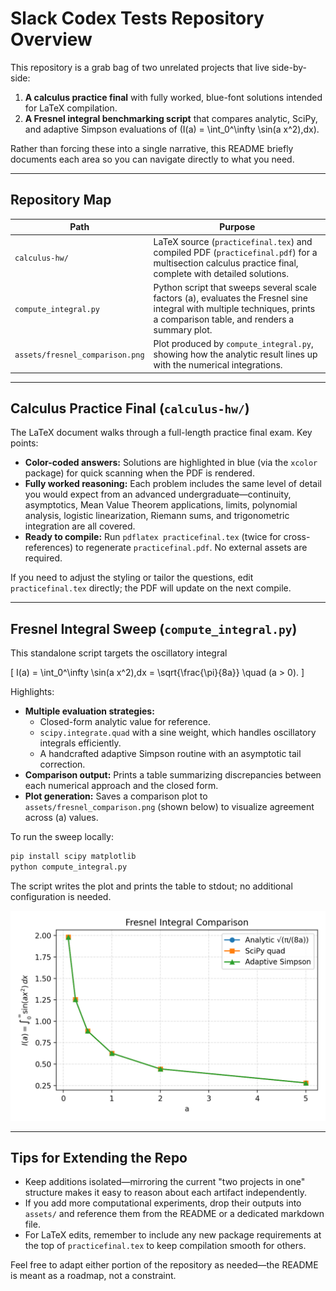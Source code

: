 # Slack Codex Tests Repository Overview

This repository is a grab bag of two unrelated projects that live side-by-side:

1. **A calculus practice final** with fully worked, blue-font solutions intended for LaTeX compilation.
2. **A Fresnel integral benchmarking script** that compares analytic, SciPy, and adaptive Simpson evaluations of \(I(a) = \int_0^\infty \sin(a x^2)\,dx\).

Rather than forcing these into a single narrative, this README briefly documents each area so you can navigate directly to what you need.

---

## Repository Map

| Path | Purpose |
| --- | --- |
| `calculus-hw/` | LaTeX source (`practicefinal.tex`) and compiled PDF (`practicefinal.pdf`) for a multisection calculus practice final, complete with detailed solutions. |
| `compute_integral.py` | Python script that sweeps several scale factors \(a\), evaluates the Fresnel sine integral with multiple techniques, prints a comparison table, and renders a summary plot. |
| `assets/fresnel_comparison.png` | Plot produced by `compute_integral.py`, showing how the analytic result lines up with the numerical integrations. |

---

## Calculus Practice Final (`calculus-hw/`)

The LaTeX document walks through a full-length practice final exam. Key points:

* **Color-coded answers:** Solutions are highlighted in blue (via the `xcolor` package) for quick scanning when the PDF is rendered.
* **Fully worked reasoning:** Each problem includes the same level of detail you would expect from an advanced undergraduate—continuity, asymptotics, Mean Value Theorem applications, limits, polynomial analysis, logistic linearization, Riemann sums, and trigonometric integration are all covered.
* **Ready to compile:** Run `pdflatex practicefinal.tex` (twice for cross-references) to regenerate `practicefinal.pdf`. No external assets are required.

If you need to adjust the styling or tailor the questions, edit `practicefinal.tex` directly; the PDF will update on the next compile.

---

## Fresnel Integral Sweep (`compute_integral.py`)

This standalone script targets the oscillatory integral

\[
I(a) = \int_0^\infty \sin(a x^2)\,dx = \sqrt{\frac{\pi}{8a}} \quad (a > 0).
\]

Highlights:

* **Multiple evaluation strategies:**
  * Closed-form analytic value for reference.
  * `scipy.integrate.quad` with a sine weight, which handles oscillatory integrals efficiently.
  * A handcrafted adaptive Simpson routine with an asymptotic tail correction.
* **Comparison output:** Prints a table summarizing discrepancies between each numerical approach and the closed form.
* **Plot generation:** Saves a comparison plot to `assets/fresnel_comparison.png` (shown below) to visualize agreement across \(a\) values.

To run the sweep locally:

```bash
pip install scipy matplotlib
python compute_integral.py
```

The script writes the plot and prints the table to stdout; no additional configuration is needed.

![Fresnel integral comparison plot](assets/fresnel_comparison.png)

---

## Tips for Extending the Repo

* Keep additions isolated—mirroring the current "two projects in one" structure makes it easy to reason about each artifact independently.
* If you add more computational experiments, drop their outputs into `assets/` and reference them from the README or a dedicated markdown file.
* For LaTeX edits, remember to include any new package requirements at the top of `practicefinal.tex` to keep compilation smooth for others.

Feel free to adapt either portion of the repository as needed—the README is meant as a roadmap, not a constraint.
